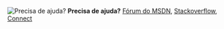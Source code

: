 <Token>![Precisa de ajuda?](media/needhelp_person_icon.png)  **Precisa de ajuda?** [Fórum do MSDN](https://social.msdn.microsoft.com/Forums/sqlserver/en-US/home?forum=SQLServer2016), [Stackoverflow](http://stackoverflow.com/questions/tagged/sql-server-2016), [Connect](https://connect.microsoft.com/SQLServer/Feedback)</Token>
